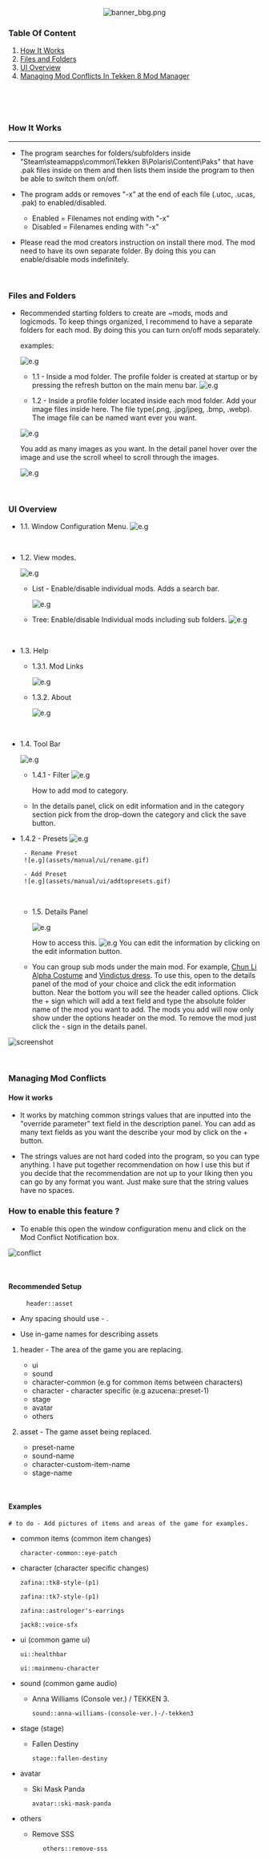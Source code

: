 


<div style="text-align: center;">

![banner_bbg.png](assets/banner_bbg.png)

</div>




### Table Of Content

1. [How It Works](#How-It-Works)
1. [Files and Folders](#Files-and-Folders)
2. [UI Overview](#UI-Overview)
3. [Managing Mod Conflicts In Tekken 8 Mod Manager](#Managing-Mod-Conflicts-In-Tekken-8_Mod-Manager)


<p>&nbsp;</p>
<p>&nbsp;</p>




### How It Works

----

- The program searches for folders/subfolders inside "Steam\steamapps\common\Tekken 8\Polaris\Content\Paks" that have .pak files inside on them and then lists them inside the program to then be able to switch them on/off. 


- The program adds or removes "-x" at the end of each file (.utoc, .ucas, .pak) to enabled/disabled.
	
   - Enabled = Filenames not ending with "-x"
   - Disabled = Filenames ending with "-x"


- Please read the mod creators instruction on install there mod. The mod need to have its own separate folder. By doing this you can enable/disable mods indefinitely.


<p>&nbsp;</p>




### Files and Folders

    
- Recommended starting folders to create are ~mods, mods and logicmods. To keep things organized, I recommend to have a separate folders for each mod. By doing this you can turn on/off mods separately.

   examples: 

  ![e.g](assets/instructions/recommended.png)


   - 1.1 - Inside a mod folder. The profile folder is created at startup or by pressing the refresh button on the main menu bar.
      ![e.g](assets/manual/file_folders/mod.png)


   - 1.2 - Inside a profile folder located inside each mod folder. Add your image files inside here. The file type(.png, .jpg/jpeg, .bmp, .webp). The image file can be named want ever you want.

   ![e.g](assets/manual/file_folders/profile.png)
   

   You add as many images as you want. In the detail panel hover over the image and use the scroll wheel to scroll through the images.
   
   ![e.g](assets/manual/ui/thumbnail.gif)


   <p>&nbsp;</p>




### UI Overview

   - 1.1. Window Configuration Menu.
   ![e.g](assets/manual/ui/config.gif)

     
   <p>&nbsp;</p>


   - 1.2. View modes.

      ![e.g](assets/manual/ui/viewmodes.png)

      - List - Enable/disable individual mods. Adds a search bar.
      
         ![e.g](assets/manual/ui/viewmodes/list_view.png)

      - Tree: Enable/disable Individual mods including sub folders.
         ![e.g](assets/manual/ui/viewmodes/tree_view.png)

      
      

   <p>&nbsp;</p>



   - 1.3. Help
      - 1.3.1. Mod Links

         ![e.g](assets/manual/ui/mod_links.png)

      - 1.3.2. About

         ![e.g](assets/manual/ui/about.png)


   <p>&nbsp;</p>



   - 1.4. Tool Bar
      
      ![e.g](assets/manual/ui/bar.png)

     - 1.4.1 - Filter
     ![e.g](assets/manual/ui/filter.gif)
        
        How to add mod to category.
     - In the details panel, click on edit information and in the category section pick from the drop-down the category and click the save button.
 


- 1.4.2 - Presets
     ![e.g](assets/manual/ui/presets.gif)

       - Rename Preset
       ![e.g](assets/manual/ui/rename.gif)
    
       - Add Preset
       ![e.g](assets/manual/ui/addtopresets.gif)


         
   <p>&nbsp;</p>
 
   

   - 1.5.  Details Panel
   
      ![e.g](assets/manual/ui/detailspanel.png)

      How to access this.
      ![e.g](assets/manual/ui/detailspanel.gif)
      You can edit the information by clicking on the edit information button.
     

   - You can group sub mods under the main mod. For example, [Chun Li Alpha Costume](https://tekkenmods.com/mod/4352/chun-li-s-alpha-costume) and [Vindictus dress](https://tekkenmods.com/mod/4218/vindictus-dress). To use this, open to the details panel of the mod of your choice and click the edit information button. Near the bottom you will see the header called options. Click the + sign which will add a text field and type the absolute folder name of the mod you want to add. The mods you add will now only show under the options header on the mod. To remove the mod just click the - sign in the details panel.

![screenshot](assets/manual/ui/options.png) 

<p>&nbsp;</p>



### Managing Mod Conflicts

   
   #### How it works

   - It works by matching common strings values that are inputted into the "override parameter" text field in the description panel. You can add as many text fields as you want the describe your mod by click on the + button.

   - The strings values are not hard coded into the program, so you can type anything. I have put together recommendation on how I use this but if you decide that the recommendation are not up to your liking then you can go by any format you want. Just make sure that the string values have no spaces.

   ### How to enable this feature ?
   - To enable this open the window configuration menu and click on the Mod Conflict Notification box.

   ![conflict](assets/manual/conflict/conflicts.gif)


   <p>&nbsp;</p>


   #### Recommended Setup

         header::asset

   - Any spacing should use - .

   - Use in-game names for describing assets



    
   1. header - The area of the game you are replacing.

         - ui
         - sound
         - character-common (e.g for common items between characters)
         - character - character specific (e.g azucena::preset-1)
         - stage
         - avatar
         - others

   2. asset - The game asset being replaced. 

      - preset-name 
      - sound-name
      - character-custom-item-name
      - stage-name

   
   <p>&nbsp;</p>



   #### Examples

    # to do - Add pictures of items and areas of the game for examples.
   - common items (common item changes)

         character-common::eye-patch




   - character (character specific changes)

         zafina::tk8-style-(p1)

         zafina::tk7-style-(p1)

         zafina::astrologer's-earrings
         
         jack8::voice-sfx





   - ui (common game ui)

         ui::healthbar

         ui::mainmenu-character



   - sound (common game audio)


      - Anna Williams (Console ver.) / TEKKEN 3.

            sound::anna-williams-(console-ver.)-/-tekken3




   - stage (stage)
            
      - Fallen Destiny

            stage::fallen-destiny 




   - avatar

      - Ski Mask Panda

            avatar::ski-mask-panda


   - others
      - Remove SSS
      
               others::remove-sss








